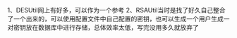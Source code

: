 1、DESUtil网上有好多，可以作为一个参考
2、RSAUtil当时是找了好久自己整合了一个出来的，可以使用配置文件中自己配置的密钥，也可以生成一个用户生成一对密钥放在数据库中进行存储，总体效率太低，写完没用多久就放弃了
